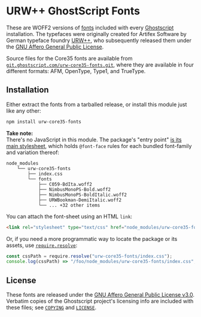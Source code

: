URW++ GhostScript Fonts
=======================

These are WOFF2 versions of [fonts][] included with every [Ghostscript][] installation.
The typefaces were originally created for Artifex Software by German typeface foundry
[URW++][], who subsequently released them under the [GNU Affero General Public License][AGPL].

Source files for the Core35 fonts are available from [`git.ghostscript.com/urw-core35-fonts.git`][src],
where they are available in four different formats: AFM, OpenType, Type1, and TrueType.



Installation
------------
Either extract the fonts from a tarballed release, or install this module just like any other:

~~~sh
npm install urw-core35-fonts
~~~

__Take note:__  
There's no JavaScript in this module. The package's "entry point" [is its main stylesheet][`index.css`], which holds `@font-face` rules for each bundled font-family and variation thereof:

	node_modules
	    └── urw-core35-fonts
	        ├── index.css
	        └── fonts
	            ├── C059-BdIta.woff2
	            ├── NimbusMonoPS-Bold.woff2
	            ├── NimbusMonoPS-BoldItalic.woff2
	            ├── URWBookman-DemiItalic.woff2
	            └── ... +32 other items

You can attach the font-sheet using an HTML `link`:

~~~html
<link rel="stylesheet" type="text/css" href="node_modules/urw-core35-fonts/index.css" />
~~~


Or, if you need a more programmatic way to locate the package or its assets,
use [`require.resolve`](https://nodejs.org/api/globals.html#globals_require_resolve):

~~~js
const cssPath = require.resolve("urw-core35-fonts/index.css");
console.log(cssPath) => "/foo/node_modules/urw-core35-fonts/index.css";
~~~



License
-------------------------------------------------------------------------------------
These fonts are released under the [GNU Affero General Public License v3.0][AGPL].
Verbatim copies of the Ghostscript project's licensing info are included with these
files; see [`COPYING`](COPYING) and [`LICENSE`](LICENSE).


[Referenced Links]:__________________________________________________________________
[`fonts`]:           ./fonts/
[`index.css`]:       ./index.css
[Ghostscript]:       https://www.ghostscript.com/
[AGPL]:              https://www.gnu.org/licenses/agpl.html
[URW++]:             https://www.urwpp.de/
[src]:               http://git.ghostscript.com/?p=urw-core35-fonts.git;a=summary
[fonts]:             https://en.wikipedia.org/wiki/Ghostscript#Free_fonts
